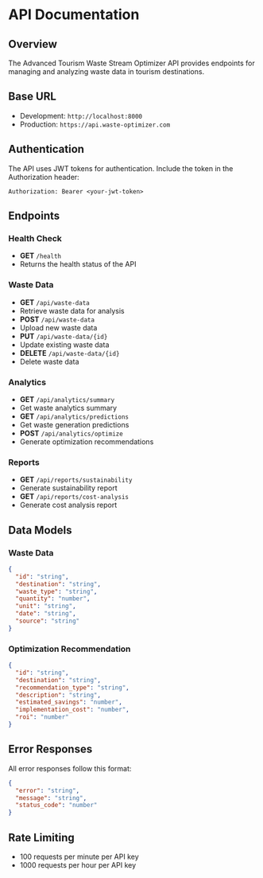 # API Documentation

## Overview
The Advanced Tourism Waste Stream Optimizer API provides endpoints for managing and analyzing waste data in tourism destinations.

## Base URL
- Development: `http://localhost:8000`
- Production: `https://api.waste-optimizer.com`

## Authentication
The API uses JWT tokens for authentication. Include the token in the Authorization header:
```
Authorization: Bearer <your-jwt-token>
```

## Endpoints

### Health Check
- **GET** `/health`
- Returns the health status of the API

### Waste Data
- **GET** `/api/waste-data`
- Retrieve waste data for analysis
- **POST** `/api/waste-data`
- Upload new waste data
- **PUT** `/api/waste-data/{id}`
- Update existing waste data
- **DELETE** `/api/waste-data/{id}`
- Delete waste data

### Analytics
- **GET** `/api/analytics/summary`
- Get waste analytics summary
- **GET** `/api/analytics/predictions`
- Get waste generation predictions
- **POST** `/api/analytics/optimize`
- Generate optimization recommendations

### Reports
- **GET** `/api/reports/sustainability`
- Generate sustainability report
- **GET** `/api/reports/cost-analysis`
- Generate cost analysis report

## Data Models

### Waste Data
```json
{
  "id": "string",
  "destination": "string",
  "waste_type": "string",
  "quantity": "number",
  "unit": "string",
  "date": "string",
  "source": "string"
}
```

### Optimization Recommendation
```json
{
  "id": "string",
  "destination": "string",
  "recommendation_type": "string",
  "description": "string",
  "estimated_savings": "number",
  "implementation_cost": "number",
  "roi": "number"
}
```

## Error Responses
All error responses follow this format:
```json
{
  "error": "string",
  "message": "string",
  "status_code": "number"
}
```

## Rate Limiting
- 100 requests per minute per API key
- 1000 requests per hour per API key 